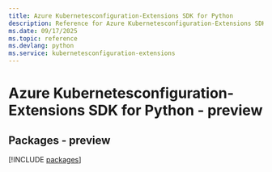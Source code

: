 ```yaml
---
title: Azure Kubernetesconfiguration-Extensions SDK for Python
description: Reference for Azure Kubernetesconfiguration-Extensions SDK for Python
ms.date: 09/17/2025
ms.topic: reference
ms.devlang: python
ms.service: kubernetesconfiguration-extensions
---
```

# Azure Kubernetesconfiguration-Extensions SDK for Python - preview
## Packages - preview
[!INCLUDE [packages](kubernetesconfiguration-extensions-index.md)]